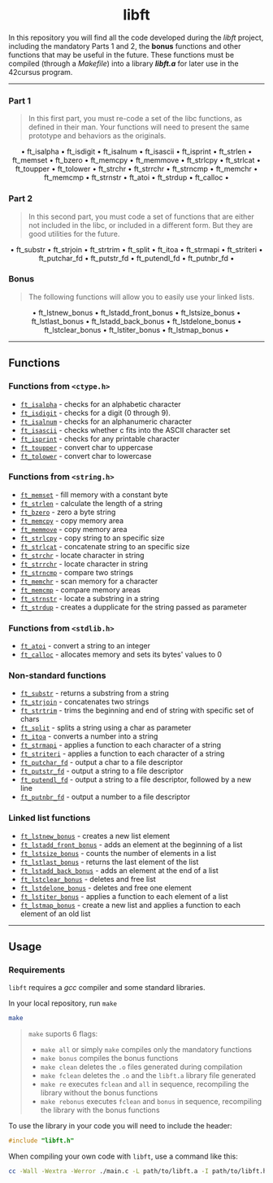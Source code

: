 <h1 align=center>
	<b>libft</b>
</h1>

In this repository you will find all the code developed during the *libft* project, including the mandatory Parts 1 and 2, the **bonus** functions and other functions that may be useful in the future. These functions must be compiled (through a *Makefile*) into a library ***libft.a*** for later use in the 42cursus program.

---

### Part 1

> In this first part, you must re-code a set of the libc functions, as defined in their man. Your functions will need to present the same prototype and behaviors as the originals.

<p align=center>
• ft_isalpha • ft_isdigit • ft_isalnum • ft_isascii • ft_isprint • ft_strlen • ft_memset • ft_bzero • ft_memcpy • ft_memmove • ft_strlcpy • ft_strlcat • ft_toupper • ft_tolower • ft_strchr • ft_strrchr • ft_strncmp • ft_memchr • ft_memcmp • ft_strnstr • ft_atoi • ft_strdup • ft_calloc • 
</p>

### Part 2

> In this second part, you must code a set of functions that are either not included in the libc, or included in a different form. But they are good utilities for the future.

<p align=center>
• ft_substr • ft_strjoin • ft_strtrim • ft_split • ft_itoa • ft_strmapi • ft_striteri • ft_putchar_fd • ft_putstr_fd • ft_putendl_fd • ft_putnbr_fd •
</p>

### Bonus

> The following functions will allow you to easily use your linked lists.

<p align=center>
• ft_lstnew_bonus • ft_lstadd_front_bonus • ft_lstsize_bonus • ft_lstlast_bonus • ft_lstadd_back_bonus • ft_lstdelone_bonus • ft_lstclear_bonus • ft_lstiter_bonus • ft_lstmap_bonus •
</p>

---

## Functions

### Functions from `<ctype.h>`

- [`ft_isalpha`](ft_isalpha.c) - checks  for  an  alphabetic  character
- [`ft_isdigit`](ft_isdigit.c) - checks for a digit (0 through 9).
- [`ft_isalnum`](ft_isalnum.c) - checks for an alphanumeric character
- [`ft_isascii`](ft_isascii.c) - checks whether c fits into the ASCII character set
- [`ft_isprint`](ft_isprint.c) - checks for any printable character
- [`ft_toupper`](ft_toupper.c) - convert char to uppercase
- [`ft_tolower`](ft_tolower.c) - convert char to lowercase

### Functions from `<string.h>`

- [`ft_memset`](ft_memset.c) - fill memory with a constant byte
- [`ft_strlen`](ft_strlen.c) - calculate the length of a string
- [`ft_bzero`](ft_bzero.c) - zero a byte string
- [`ft_memcpy`](ft_memcpy.c) - copy memory area
- [`ft_memmove`](ft_memmove.c) - copy memory area
- [`ft_strlcpy`](ft_strlcpy.c) - copy string to an specific size
- [`ft_strlcat`](ft_strlcat.c) - concatenate string to an specific size
- [`ft_strchr`](ft_strchr.c) - locate character in string
- [`ft_strrchr`](ft_strrchr.c) - locate character in string
- [`ft_strncmp`](ft_strncmp.c) - compare two strings
- [`ft_memchr`](ft_memchr.c) - scan memory for a character
- [`ft_memcmp`](ft_memcmp.c) - compare memory areas
- [`ft_strnstr`](ft_strnstr.c) - locate a substring in a string
- [`ft_strdup`](ft_strdup.c) - creates a dupplicate for the string passed as parameter

### Functions from `<stdlib.h>`

- [`ft_atoi`](ft_atoi.c) - convert a string to an integer
- [`ft_calloc`](ft_calloc.c) - allocates memory and sets its bytes' values to 0

### Non-standard functions

- [`ft_substr`](ft_substr.c) - returns a substring from a string
- [`ft_strjoin`](ft_strjoin.c) - concatenates two strings
- [`ft_strtrim`](ft_strtrim.c) - trims the beginning and end of string with specific set of chars
- [`ft_split`](ft_split.c) - splits a string using a char as parameter
- [`ft_itoa`](ft_itoa.c) - converts a number into a string
- [`ft_strmapi`](ft_strmapi.c) - applies a function to each character of a string
- [`ft_striteri`](ft_striteri.c) - applies a function to each character of a string
- [`ft_putchar_fd`](ft_putchar_fd.c) - output a char to a file descriptor
- [`ft_putstr_fd`](ft_putstr_fd.c) - output a string to a file descriptor
- [`ft_putendl_fd`](ft_putendl_fd.c) - output a string to a file descriptor, followed by a new line
- [`ft_putnbr_fd`](ft_putnbr_fd.c) - output a number to a file descriptor

### Linked list functions

- [`ft_lstnew_bonus`](ft_lstnew_bonus.c) - creates a new list element
- [`ft_lstadd_front_bonus`](ft_lstadd_front_bonus.c) - adds an element at the beginning of a list
- [`ft_lstsize_bonus`](ft_lstsize_bonus.c) - counts the number of elements in a list
- [`ft_lstlast_bonus`](ft_lstlast_bonus.c) - returns the last element of the list
- [`ft_lstadd_back_bonus`](ft_lstadd_back_bonus.c) - adds an element at the end of a list
- [`ft_lstclear_bonus`](ft_lstclear_bonus.c) - deletes and free list
- [`ft_lstdelone_bonus`](ft_lstdelone_bonus.c) - deletes and free one element
- [`ft_lstiter_bonus`](ft_lstiter_bonus.c) - applies a function to each element of a list
- [`ft_lstmap_bonus`](ft_lstmap_bonus.c) - create a new list and applies a function to each element of an old list

---

## Usage

### Requirements

`libft` requires a *gcc* compiler and some standard libraries.

In your local repository, run `make`

```sh
make 
```

> `make` suports 6 flags: 
> - `make all` or simply `make` compiles only the mandatory functions
> - `make bonus` compiles the bonus functions
> - `make clean` deletes the `.o` files generated during compilation
> - `make fclean` deletes the `.o` and the `libft.a` library file generated
> - `make re` executes `fclean` and `all` in sequence, recompiling the library without the bonus functions
> - `make rebonus` executes `fclean` and `bonus` in sequence, recompiling the library with the bonus functions

To use the library in your code you will need to include the header:

```c
#include "libft.h" 
```

When compiling your own code with `libft`, use a command like this:

```sh
cc -Wall -Wextra -Werror ./main.c -L path/to/libft.a -I path/to/libft.h 
```
